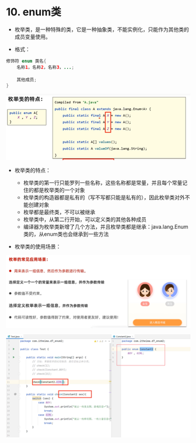 # 10. enum类

- 枚举类，是一种特殊的类，它是一种抽象类，不能实例化，只能作为其他类的成员变量使用。

- 格式：

```java
修饰符 enum 类名{
    名称1，名称2，名称3，...;

    其他成员;
}
```

![alt text](image-48.png)

- 枚举类的特点：
    - 枚举类的第一行只能罗列一些名称，这些名称都是常量，并且每个常量记住的都是枚举类的一个对象
    - 枚举类的构造器都是私有的（写不写都只能是私有的），因此枚举类对外不能创建对象
    - 枚举都是最终类，不可以被继承
    - 枚举类中，从第二行开始，可以定义类的其他各种成员
    - 编译器为枚举类新增了几个方法，并且枚举类都是继承：java.lang.Enum类的，从enum类也会继承到一些方法


- 枚举类的使用场景：

![alt text](image-49.png)

![alt text](image-50.png)